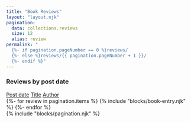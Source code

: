 ```yaml
---
title: "Book Reviews"
layout: "layout.njk"
pagination:
  data: collections.reviews
  size: 12
  alias: review
permalink: "
  {%- if pagination.pageNumber == 0 %}reviews/
  {%- else %}reviews/{{ pagination.pageNumber + 1 }}/
  {%- endif %}"
---
```

<div class="review-heading">
  <h3>Reviews by post date</h3>
  <div class="review-heading__options">
    <a class="active" href="/reviews/">Post date</a>
    <a href="/reviews-title/">Title</a>
    <a href="/reviews-author/">Author</a>
  </div>
</div>

<div class="review-list">
  {%- for review in pagination.items %}
    {% include "blocks/book-entry.njk" %}
  {%- endfor %}
</div>
{% include "blocks/pagination.njk" %}